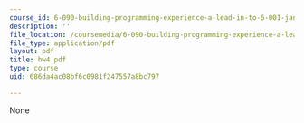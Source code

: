 ```yaml
---
course_id: 6-090-building-programming-experience-a-lead-in-to-6-001-january-iap-2005
description: ''
file_location: /coursemedia/6-090-building-programming-experience-a-lead-in-to-6-001-january-iap-2005/686da4ac08bf6c0981f247557a8bc797_hw4.pdf
file_type: application/pdf
layout: pdf
title: hw4.pdf
type: course
uid: 686da4ac08bf6c0981f247557a8bc797

---
```

None